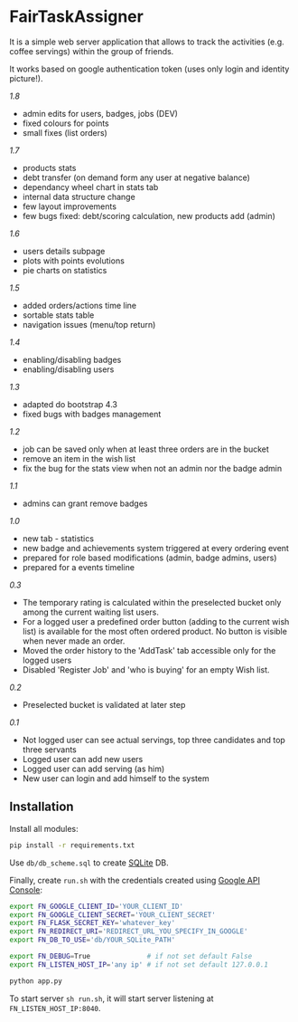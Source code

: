# FairTaskAssigner

It is a simple web server application that allows to track the activities (e.g. coffee servings) within the group of friends.

It works based on google authentication token (uses only login and identity picture!).

*1.8*
- admin edits for users, badges, jobs (DEV)
- fixed colours for points
- small fixes (list orders)

*1.7*
- products stats
- debt transfer (on demand form any user at negative balance)
- dependancy wheel chart in stats tab
- internal data structure change
- few layout improvements
- few bugs fixed: debt/scoring calculation, new products add (admin)

*1.6*
- users details subpage
- plots with points evolutions
- pie charts on statistics

*1.5*
- added orders/actions time line
- sortable stats table
- navigation issues (menu/top return)

*1.4*
- enabling/disabling badges
- enabling/disabling users

*1.3*
- adapted do bootstrap 4.3
- fixed bugs with badges management

*1.2*
- job can be saved only when at least three orders are in the bucket
- remove an item in the wish list
- fix the bug for the stats view when not an admin nor the badge admin

*1.1*
- admins can grant remove badges

*1.0*
- new tab - statistics
- new badge and achievements system triggered at every ordering event
- prepared for role based modifications (admin, badge admins, users)
- prepared for a events timeline

*0.3*
- The temporary rating is calculated within the preselected bucket only among the current waiting list users.
- For a logged user a predefined order button (adding to the current wish list) is available for the most often ordered product. No button is visible when never made an order.
- Moved the order history to the 'AddTask' tab accessible only for the logged users
- Disabled 'Register Job' and 'who is buying' for an empty Wish list.

*0.2*
- Preselected bucket is validated at later step

*0.1*
- Not logged user can see actual servings, top three candidates and top three servants
- Logged user can add new users
- Logged user can add serving (as him)
- New user can login and add himself to the system

## Installation
Install all modules:
```bash
pip install -r requirements.txt
```

Use `db/db_scheme.sql` to create [SQLite]() DB.

Finally, create `run.sh` with the credentials created using [Google API Console](https://console.cloud.google.com/apis/credentials):
```bash
export FN_GOOGLE_CLIENT_ID='YOUR_CLIENT_ID'
export FN_GOOGLE_CLIENT_SECRET='YOUR_CLIENT_SECRET'
export FN_FLASK_SECRET_KEY='whatever_key'
export FN_REDIRECT_URI='REDIRECT_URL_YOU_SPECIFY_IN_GOOGLE'
export FN_DB_TO_USE='db/YOUR_SQLite_PATH'

export FN_DEBUG=True              # if not set default False
export FN_LISTEN_HOST_IP='any ip' # if not set default 127.0.0.1

python app.py
```
To start server `sh run.sh`, it will start server listening at `FN_LISTEN_HOST_IP:8040`.
